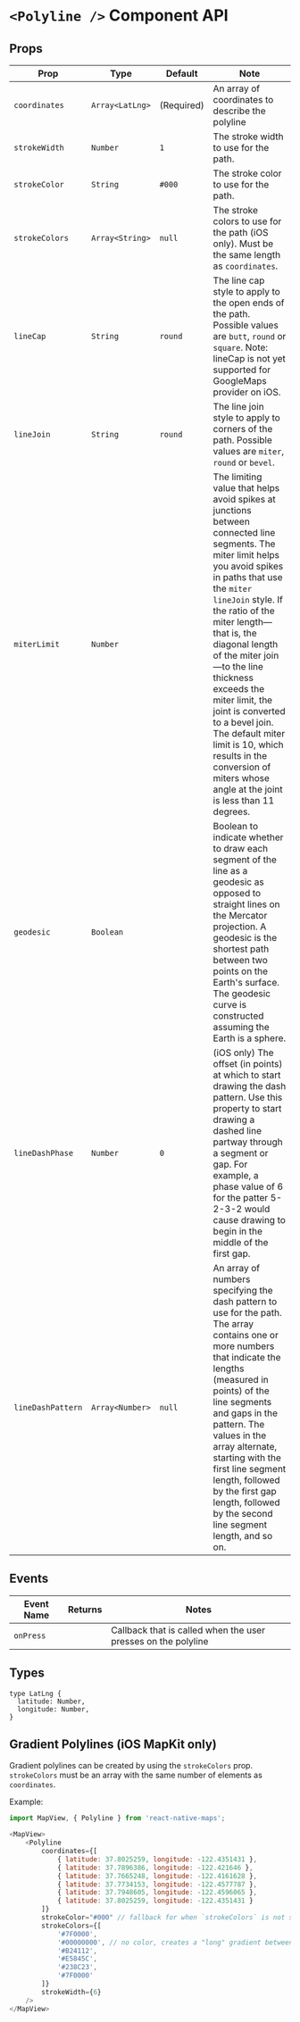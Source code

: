 # `<Polyline />` Component API

## Props

| Prop | Type | Default | Note |
|---|---|---|---|
| `coordinates` | `Array<LatLng>` | (Required) | An array of coordinates to describe the polyline
| `strokeWidth` | `Number` | `1` | The stroke width to use for the path.
| `strokeColor` | `String` | `#000` | The stroke color to use for the path.
| `strokeColors` | `Array<String>` | `null` | The stroke colors to use for the path (iOS only). Must be the same length as `coordinates`.
| `lineCap` | `String` | `round` | The line cap style to apply to the open ends of the path. Possible values are `butt`, `round` or `square`.  Note: lineCap is not yet supported for GoogleMaps provider on iOS.
| `lineJoin` | `String` | `round` | The line join style to apply to corners of the path. Possible values are `miter`, `round` or `bevel`.
| `miterLimit` | `Number` |  | The limiting value that helps avoid spikes at junctions between connected line segments. The miter limit helps you avoid spikes in paths that use the `miter` `lineJoin` style. If the ratio of the miter length—that is, the diagonal length of the miter join—to the line thickness exceeds the miter limit, the joint is converted to a bevel join. The default miter limit is 10, which results in the conversion of miters whose angle at the joint is less than 11 degrees.
| `geodesic` | `Boolean` |  | Boolean to indicate whether to draw each segment of the line as a geodesic as opposed to straight lines on the Mercator projection. A geodesic is the shortest path between two points on the Earth's surface. The geodesic curve is constructed assuming the Earth is a sphere.
| `lineDashPhase` | `Number` | `0` | (iOS only) The offset (in points) at which to start drawing the dash pattern. Use this property to start drawing a dashed line partway through a segment or gap. For example, a phase value of 6 for the patter 5-2-3-2 would cause drawing to begin in the middle of the first gap.
| `lineDashPattern` | `Array<Number>` | `null` | An array of numbers specifying the dash pattern to use for the path. The array contains one or more numbers that indicate the lengths (measured in points) of the  line segments and gaps in the pattern. The values in the array alternate, starting with the first line segment length, followed by the first gap length, followed by the second line segment length, and so on.

## Events

| Event Name | Returns | Notes
|---|---|---|
| `onPress` |  | Callback that is called when the user presses on the polyline

## Types

```
type LatLng {
  latitude: Number,
  longitude: Number,
}
```

## Gradient Polylines (iOS MapKit only)

Gradient polylines can be created by using the `strokeColors` prop. `strokeColors` must be an array with the same number of elements as `coordinates`.

Example:

```js
import MapView, { Polyline } from 'react-native-maps';

<MapView>
	<Polyline
		coordinates={[
			{ latitude: 37.8025259, longitude: -122.4351431 },
			{ latitude: 37.7896386, longitude: -122.421646 },
			{ latitude: 37.7665248, longitude: -122.4161628 },
			{ latitude: 37.7734153, longitude: -122.4577787 },
			{ latitude: 37.7948605, longitude: -122.4596065 },
			{ latitude: 37.8025259, longitude: -122.4351431 }
		]}
		strokeColor="#000" // fallback for when `strokeColors` is not supported by the map-provider
		strokeColors={[
			'#7F0000',
			'#00000000', // no color, creates a "long" gradient between the previous and next coordinate
			'#B24112',
			'#E5845C',
			'#238C23',
			'#7F0000'
		]}
		strokeWidth={6}
	/>
</MapView>
```
